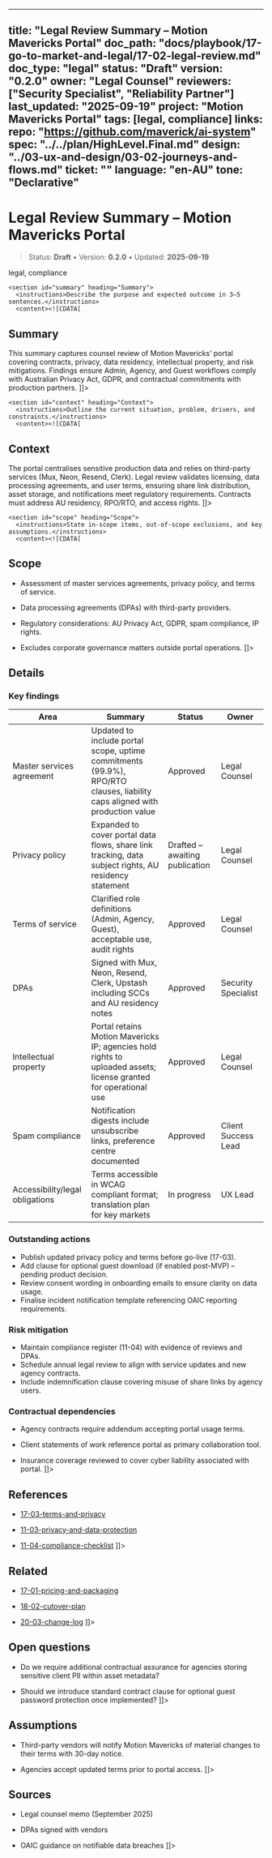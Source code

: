 <!-- ai:managed start file="docs/playbook/17-go-to-market-and-legal/17-02-legal-review.md" responsibility="docs" strategy="replace" -->
---
title: "Legal Review Summary – Motion Mavericks Portal"
doc_path: "docs/playbook/17-go-to-market-and-legal/17-02-legal-review.md"
doc_type: "legal"
status: "Draft"
version: "0.2.0"
owner: "Legal Counsel"
reviewers: ["Security Specialist", "Reliability Partner"]
last_updated: "2025-09-19"
project: "Motion Mavericks Portal"
tags: [legal, compliance]
links:
  repo: "https://github.com/maverick/ai-system"
  spec: "../../plan/HighLevel.Final.md"
  design: "../03-ux-and-design/03-02-journeys-and-flows.md"
  ticket: "<PLACEHOLDER>"
language: "en-AU"
tone: "Declarative"
---

# Legal Review Summary – Motion Mavericks Portal

> Status: **Draft** • Version: **0.2.0** • Updated: **2025-09-19**

<doc xmlns="urn:docs:universal"
     type="legal"
     path="docs/playbook/17-go-to-market-and-legal/17-02-legal-review.md"
     version="0.2.0"
     status="Draft"
     owner="Legal Counsel">

  <meta>
    <link rel="repo" href="https://github.com/maverick/ai-system"/>
    <link rel="spec" href="../../plan/HighLevel.Final.md"/>
    <link rel="design" href="../03-ux-and-design/03-02-journeys-and-flows.md"/>
    <tags>legal, compliance</tags>
  </meta>

  <sections>

    <section id="summary" heading="Summary">
      <instructions>Describe the purpose and expected outcome in 3–5 sentences.</instructions>
      <content><![CDATA[
## Summary
This summary captures counsel review of Motion Mavericks’ portal covering contracts, privacy, data residency, intellectual property, and risk mitigations. Findings ensure Admin, Agency, and Guest workflows comply with Australian Privacy Act, GDPR, and contractual commitments with production partners.
]]></content>
    </section>

    <section id="context" heading="Context">
      <instructions>Outline the current situation, problem, drivers, and constraints.</instructions>
      <content><![CDATA[
## Context
The portal centralises sensitive production data and relies on third-party services (Mux, Neon, Resend, Clerk). Legal review validates licensing, data processing agreements, and user terms, ensuring share link distribution, asset storage, and notifications meet regulatory requirements. Contracts must address AU residency, RPO/RTO, and access rights.
]]></content>
    </section>

    <section id="scope" heading="Scope">
      <instructions>State in-scope items, out-of-scope exclusions, and key assumptions.</instructions>
      <content><![CDATA[
## Scope
- Assessment of master services agreements, privacy policy, and terms of service.
- Data processing agreements (DPAs) with third-party providers.
- Regulatory considerations: AU Privacy Act, GDPR, spam compliance, IP rights.
- Excludes corporate governance matters outside portal operations.
]]></content>
    </section>

    <section id="details" heading="Details">
      <content><![CDATA[
## Details

### Key findings
| Area | Summary | Status | Owner |
|------|---------|--------|-------|
| Master services agreement | Updated to include portal scope, uptime commitments (99.9%), RPO/RTO clauses, liability caps aligned with production value | Approved | Legal Counsel |
| Privacy policy | Expanded to cover portal data flows, share link tracking, data subject rights, AU residency statement | Drafted – awaiting publication | Legal Counsel |
| Terms of service | Clarified role definitions (Admin, Agency, Guest), acceptable use, audit rights | Approved | Legal Counsel |
| DPAs | Signed with Mux, Neon, Resend, Clerk, Upstash including SCCs and AU residency notes | Approved | Security Specialist |
| Intellectual property | Portal retains Motion Mavericks IP; agencies hold rights to uploaded assets; license granted for operational use | Approved | Legal Counsel |
| Spam compliance | Notification digests include unsubscribe links, preference centre documented | Approved | Client Success Lead |
| Accessibility/legal obligations | Terms accessible in WCAG compliant format; translation plan for key markets | In progress | UX Lead |

### Outstanding actions
- Publish updated privacy policy and terms before go-live (17-03).
- Add clause for optional guest download (if enabled post-MVP) – pending product decision.
- Review consent wording in onboarding emails to ensure clarity on data usage.
- Finalise incident notification template referencing OAIC reporting requirements.

### Risk mitigation
- Maintain compliance register (11-04) with evidence of reviews and DPAs.
- Schedule annual legal review to align with service updates and new agency contracts.
- Include indemnification clause covering misuse of share links by agency users.

### Contractual dependencies
- Agency contracts require addendum accepting portal usage terms.
- Client statements of work reference portal as primary collaboration tool.
- Insurance coverage reviewed to cover cyber liability associated with portal.
]]></content>
    </section>

    <section id="references" heading="References">
      <content><![CDATA[
## References
- [17-03-terms-and-privacy](17-03-terms-and-privacy.md)
- [11-03-privacy-and-data-protection](../11-security-and-compliance/11-03-privacy-and-data-protection.md)
- [11-04-compliance-checklist](../11-security-and-compliance/11-04-compliance-checklist.md)
]]></content>
    </section>

    <section id="related" heading="Related">
      <content><![CDATA[
## Related
- [17-01-pricing-and-packaging](17-01-pricing-and-packaging.md)
- [18-02-cutover-plan](../18-release-and-cutover/18-02-cutover-plan.md)
- [20-03-change-log](../20-archive-and-postmortems/20-03-change-log.md)
]]></content>
    </section>

    <section id="open_questions" heading="Open questions">
      <content><![CDATA[
## Open questions
- Do we require additional contractual assurance for agencies storing sensitive client PII within asset metadata?
- Should we introduce standard contract clause for optional guest password protection once implemented?
]]></content>
    </section>

    <section id="assumptions" heading="Assumptions">
      <content><![CDATA[
## Assumptions
- Third-party vendors will notify Motion Mavericks of material changes to their terms with 30-day notice.
- Agencies accept updated terms prior to portal access.
]]></content>
    </section>

    <section id="sources" heading="Sources">
      <content><![CDATA[
## Sources
- Legal counsel memo (September 2025)
- DPAs signed with vendors
- OAIC guidance on notifiable data breaches
]]></content>
    </section>

  </sections>
</doc>
<!-- ai:managed end -->
